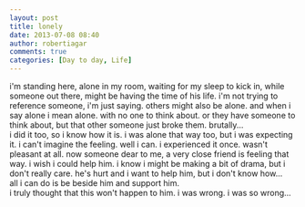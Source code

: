 ```yaml
---
layout: post
title: lonely
date: 2013-07-08 08:40
author: robertiagar
comments: true
categories: [Day to day, Life]
---
```

<div dir="ltr">i'm standing here, alone in my room, waiting for my sleep to kick in, while someone out there, might be having the time of his life. i'm not trying to reference someone, i'm just saying. others might also be alone. and when i say alone i mean alone. with no one to think about. or they have someone to think about, but that other someone just broke them. brutally...</div><div dir="ltr">i did it too, so i know how it is. i was alone that way too, but i was expecting it. i can't imagine the feeling. well i can. i experienced it once. wasn't pleasant at all. now someone dear to me, a very close friend is feeling that way. i wish i could help him. i know i might be making a bit of drama, but i don't really care. he's hurt and i want to help him, but i don't know how...</div><div dir="ltr">all i can do is be beside him and support him.</div><div dir="ltr">i truly thought that this won't happen to him. i was wrong. i was so wrong...</div>
